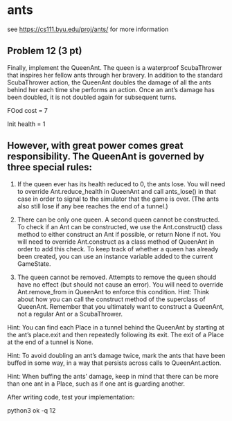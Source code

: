 # ants
see https://cs111.byu.edu/proj/ants/ for more information

## Problem 12 (3 pt)
Finally, implement the QueenAnt. The queen is a waterproof ScubaThrower that inspires her fellow ants through her bravery. In addition to the standard ScubaThrower action, the QueenAnt doubles the damage of all the ants behind her each time she performs an action. Once an ant’s damage has been doubled, it is not doubled again for subsequent turns.

FOod cost = 7

Init health = 1

## However, with great power comes great responsibility. The QueenAnt is governed by three special rules:

1) If the queen ever has its health reduced to 0, the ants lose. You will need to override Ant.reduce_health in QueenAnt and call ants_lose() in that case in order to signal to the simulator that the game is over. (The ants also still lose if any bee reaches the end of a tunnel.)

2) There can be only one queen. A second queen cannot be constructed. To check if an Ant can be constructed, we use the Ant.construct() class method to either construct an Ant if possible, or return None if not. You will need to override Ant.construct as a class method of QueenAnt in order to add this check. To keep track of whether a queen has already been created, you can use an instance variable added to the current GameState.

3) The queen cannot be removed. Attempts to remove the queen should have no effect (but should not cause an error). You will need to override Ant.remove_from in QueenAnt to enforce this condition.
Hint: Think about how you can call the construct method of the superclass of QueenAnt. Remember that you ultimately want to construct a QueenAnt, not a regular Ant or a ScubaThrower.

Hint: You can find each Place in a tunnel behind the QueenAnt by starting at the ant’s place.exit and then repeatedly following its exit. The exit of a Place at the end of a tunnel is None.

Hint: To avoid doubling an ant’s damage twice, mark the ants that have been buffed in some way, in a way that persists across calls to QueenAnt.action.

Hint: When buffing the ants’ damage, keep in mind that there can be more than one ant in a Place, such as if one ant is guarding another.

After writing code, test your implementation:

python3 ok -q 12
